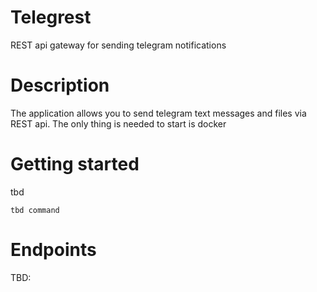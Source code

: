 # Telegrest
REST api gateway for sending telegram notifications

# Description
The application allows you to send telegram text messages and files via REST api.
The only thing is needed to start is docker

# Getting started
tbd
```
tbd command
```


# Endpoints
TBD:

